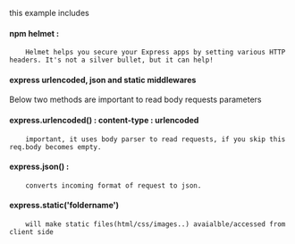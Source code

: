 this example includes

#### npm helmet :

        Helmet helps you secure your Express apps by setting various HTTP headers. It's not a silver bullet, but it can help!

#### express urlencoded, json and static middlewares


Below two methods are important to read body requests parameters

#### express.urlencoded()  : content-type : urlencoded

        important, it uses body parser to read requests, if you skip this req.body becomes empty.
        
#### express.json()  : 

        converts incoming format of request to json. 


#### express.static('foldername')

        will make static files(html/css/images..) avaialble/accessed from client side
